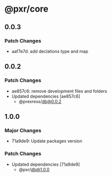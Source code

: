 # @pxr/core

## 0.0.3

### Patch Changes

- aaf7e7d: add declations type and map

## 0.0.2

### Patch Changes

- ae857c6: remove development files and folders
- Updated dependencies [ae857c6]
  - @prexress/db@0.0.2

## 1.0.0

### Major Changes

- 71a9de9: Update packages version

### Patch Changes

- Updated dependencies [71a9de9]
  - @pxr/db@1.0.0
